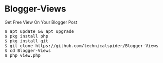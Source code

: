 # Blogger-Views
Get Free View On Your Blogger Post


<pre>
$ apt update && apt upgrade
$ pkg install php
$ pkg install git
$ git clone https://github.com/technicalspider/Blogger-Views/
$ cd Blogger-Views
$ php view.php
</pre>
